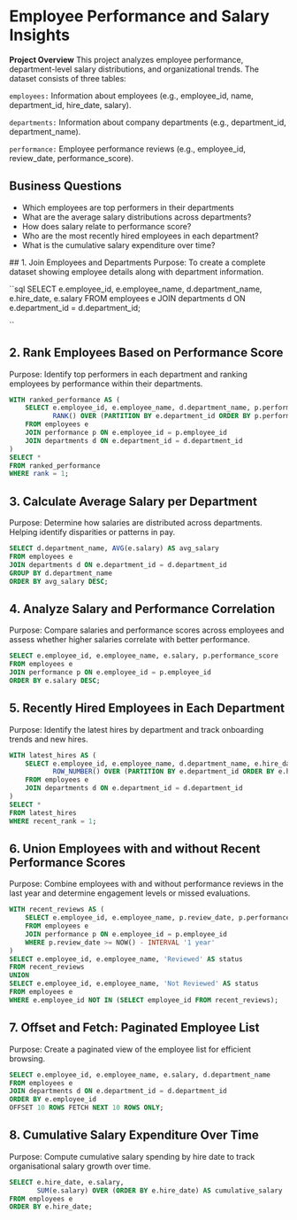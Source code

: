 # Employee Performance and Salary Insights

**Project Overview**
This project analyzes employee performance, department-level salary distributions, and organizational trends. The dataset consists of three tables:

`employees:` Information about employees (e.g., employee_id, name, department_id, hire_date, salary).

`departments:` Information about company departments (e.g., department_id, department_name).

`performance:` Employee performance reviews (e.g., employee_id, review_date, performance_score).


## Business Questions
- Which employees are top performers in their departments
- What are the average salary distributions across departments?
- How does salary relate to performance score?
- Who are the most recently hired employees in each department?
- What is the cumulative salary expenditure over time?

 ## 1. Join Employees and Departments
Purpose: To create a complete dataset showing employee details along with department information.

``sql
SELECT e.employee_id, e.employee_name, d.department_name, e.hire_date, e.salary
FROM employees e
JOIN departments d ON e.department_id = d.department_id;

``

## 2. Rank Employees Based on Performance Score
Purpose: Identify top performers in each department and ranking employees by performance within their departments.

```sql
WITH ranked_performance AS (
    SELECT e.employee_id, e.employee_name, d.department_name, p.performance_score,
           RANK() OVER (PARTITION BY e.department_id ORDER BY p.performance_score DESC) AS rank
    FROM employees e
    JOIN performance p ON e.employee_id = p.employee_id
    JOIN departments d ON e.department_id = d.department_id
)
SELECT * 
FROM ranked_performance
WHERE rank = 1;
```

## 3. Calculate Average Salary per Department
Purpose: Determine how salaries are distributed across departments. Helping identify disparities or patterns in pay.

``` sql
SELECT d.department_name, AVG(e.salary) AS avg_salary
FROM employees e
JOIN departments d ON e.department_id = d.department_id
GROUP BY d.department_name
ORDER BY avg_salary DESC;
```

## 4. Analyze Salary and Performance Correlation
Purpose: Compare salaries and performance scores across employees and assess whether higher salaries correlate with better performance.

```sql
SELECT e.employee_id, e.employee_name, e.salary, p.performance_score
FROM employees e
JOIN performance p ON e.employee_id = p.employee_id
ORDER BY e.salary DESC;
```

## 5. Recently Hired Employees in Each Department
Purpose: Identify the latest hires by department and track onboarding trends and new hires.

```sql
WITH latest_hires AS (
    SELECT e.employee_id, e.employee_name, d.department_name, e.hire_date,
           ROW_NUMBER() OVER (PARTITION BY e.department_id ORDER BY e.hire_date DESC) AS recent_rank
    FROM employees e
    JOIN departments d ON e.department_id = d.department_id
)
SELECT *
FROM latest_hires
WHERE recent_rank = 1;
```

## 6. Union Employees with and without Recent Performance Scores
Purpose: Combine employees with and without performance reviews in the last year and determine engagement levels or missed evaluations.

```sql
WITH recent_reviews AS (
    SELECT e.employee_id, e.employee_name, p.review_date, p.performance_score
    FROM employees e
    JOIN performance p ON e.employee_id = p.employee_id
    WHERE p.review_date >= NOW() - INTERVAL '1 year'
)
SELECT e.employee_id, e.employee_name, 'Reviewed' AS status
FROM recent_reviews
UNION
SELECT e.employee_id, e.employee_name, 'Not Reviewed' AS status
FROM employees e
WHERE e.employee_id NOT IN (SELECT employee_id FROM recent_reviews);
```

## 7. Offset and Fetch: Paginated Employee List
Purpose: Create a paginated view of the employee list for efficient browsing.

```sql
SELECT e.employee_id, e.employee_name, e.salary, d.department_name
FROM employees e
JOIN departments d ON e.department_id = d.department_id
ORDER BY e.employee_id
OFFSET 10 ROWS FETCH NEXT 10 ROWS ONLY;
```

## 8. Cumulative Salary Expenditure Over Time
Purpose: Compute cumulative salary spending by hire date to track organisational salary growth over time.

```sql
SELECT e.hire_date, e.salary,
       SUM(e.salary) OVER (ORDER BY e.hire_date) AS cumulative_salary
FROM employees e
ORDER BY e.hire_date;
```
